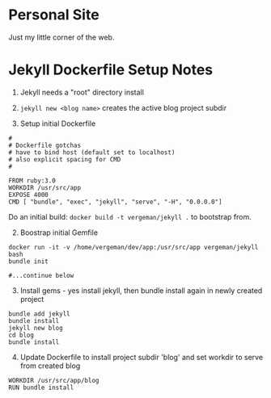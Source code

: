 # Personal Site

Just my little corner of the web.


# Jekyll Dockerfile Setup Notes

1. Jekyll needs a "root" directory install
2. `jekyll new <blog name>` creates the active blog project subdir


1. Setup initial Dockerfile

```
#
# Dockerfile gotchas
# have to bind host (default set to localhost)
# also explicit spacing for CMD
#

FROM ruby:3.0
WORKDIR /usr/src/app
EXPOSE 4000
CMD [ "bundle", "exec", "jekyll", "serve", "-H", "0.0.0.0"]

```

Do an initial build: `docker build -t vergeman/jekyll .` to bootstrap from.


2. Boostrap initial Gemfile

```
docker run -it -v /home/vergeman/dev/app:/usr/src/app vergeman/jekyll bash
bundle init

#...continue below

```

3. Install gems - yes install jekyll, then bundle install again in newly created project

```
bundle add jekyll
bundle install
jekyll new blog
cd blog
bundle install
```

4. Update Dockerfile to install project subdir 'blog' and set workdir to serve from created blog

```
WORKDIR /usr/src/app/blog
RUN bundle install
```


